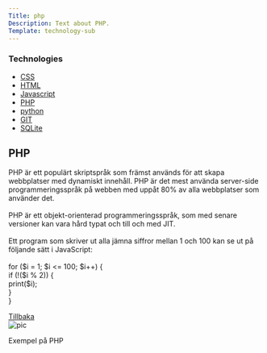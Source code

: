 ```yaml
---
Title: php
Description: Text about PHP.
Template: technology-sub
---
```


<div class="flex-one">
    <h3>Technologies</h3>
    <ul>
    <li><a href="css">CSS</a></li>
    <li><a href="html">HTML</a></li>
    <li><a href="javascript">Javascript</a></li>
    <li><a href="php">PHP</a></li>
    <li><a href="python">python</a></li>
    <li><a href="git">GIT</a></li>
    <li><a href="sqlite">SQLite</a></li>
    </ul>
</div>

<div class="flex-two">
    <h2>PHP</h2>
    <p>PHP är ett populärt skriptspråk som främst används för att skapa webbplatser med dynamiskt innehåll. PHP är det mest använda server-side programmeringsspråk på webben med uppåt 80% av alla webbplatser som använder det.<br><br>
    PHP är ett objekt-orienterad programmeringsspråk, som med senare versioner kan vara hård typat och till och med JIT.<br><br>
    Ett program som skriver ut alla jämna siffror mellan 1 och 100 kan se ut på följande sätt i JavaScript:<br><br>
    <?php<br>
    for ($i = 1; $i <= 100; $i++) {<br>
        if (!($i % 2)) {<br>
            print($i);<br>
        }<br>
    }<br>
    </p>
    <a href="%base_url%?/technology">Tillbaka</a></td>
</div>

<div class="flex-three">
    <img src="%assets_url%/img/php.png" alt="pic">
    <p>Exempel på PHP<p>
</div>
